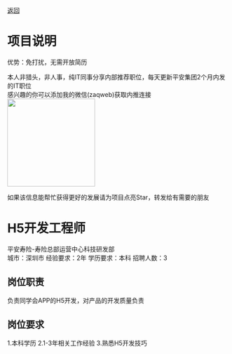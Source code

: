 [返回](../)

# 项目说明

优势：免打扰，无需开放简历

本人非猎头，非人事，纯IT同事分享内部推荐职位，每天更新平安集团2个月内发的IT职位  
感兴趣的你可以添加我的微信(zaqweb)获取内推连接  
<img src="https://github.com/zaqweb/PA-IT-JOBS/blob/master/WechatICode.jpeg"  height="200" width="200">

如果该信息能帮忙获得更好的发展请为项目点亮Star，转发给有需要的朋友

# H5开发工程师
平安寿险-寿险总部运营中心科技研发部  
城市：深圳市 经验要求：2年 学历要求：本科  招聘人数：3

## 岗位职责
负责同学会APP的H5开发，对产品的开发质量负责

## 岗位要求
1.本科学历
2.1-3年相关工作经验
3.熟悉H5开发技巧




